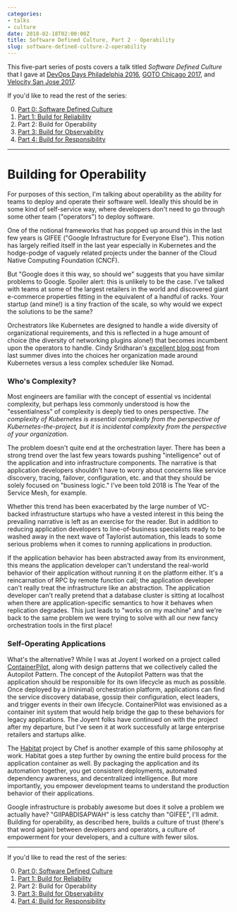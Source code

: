 ```yaml
---
categories:
- talks
- culture
date: 2018-02-18T02:00:00Z
title: Software Defined Culture, Part 2 - Operability
slug: software-defined-culture-2-operability
---
```


This five-part series of posts covers a talk titled _Software Defined Culture_ that I gave at [DevOps Days Philadelphia 2016](https://www.devopsdays.org/events/2016-philadelphia/program/tim-gross/), [GOTO Chicago 2017](https://gotochgo.com/2017/sessions/43), and [Velocity San Jose 2017](https://vimeo.com/228067673).

If you'd like to read the rest of the series:

0. [Part 0: Software Defined Culture](../software-defined-culture)
1. [Part 1: Build for Reliability](../software-defined-culture-1-reliability)
2. Part 2: Build for Operability
3. [Part 3: Build for Observability](../software-defined-culture-3-observability)
4. [Part 4: Build for Responsibility](../software-defined-culture-4-responsibility)

---

# Building for Operability

For purposes of this section, I'm talking about operability as the ability for teams to deploy and operate their software well. Ideally this should be in some kind of self-service way, where developers don't need to go through some other team ("operators") to deploy software.

One of the notional frameworks that has popped up around this in the last few years is GIFEE ("Google Infrastructure for Everyone Else"). This notion has largely reified itself in the last year especially in Kubernetes and the hodge-podge of vaguely related projects under the banner of the Cloud Native Computing Foundation (CNCF).

But "Google does it this way, so should we" suggests that you have similar problems to Google. Spoiler alert: this is unlikely to be the case. I've talked with teams at some of the largest retailers in the world and discovered giant e-commerce properties fitting in the equivalent of a handful of racks. Your startup (and mine!) is a tiny fraction of the scale, so why would we expect the solutions to be the same?

Orchestrators like Kubernetes are designed to handle a wide diversity of organizational requirements, and this is reflected in a huge amount of choice (the diversity of networking plugins alone!) that becomes incumbent upon the operators to handle. Cindy Sridharan's [excellent blog post](https://medium.com/@copyconstruct/schedulers-kubernetes-and-nomad-b0f2e14a896
) from last summer dives into the choices her organization made around Kubernetes versus a less complex scheduler like Nomad.

### Who's Complexity?

Most engineers are familiar with the concept of essential vs incidental complexity, but perhaps less commonly understood is how the "essentialness" of complexity is deeply tied to ones perspective. _The complexity of Kubernetes is essential complexity from the perspective of Kubernetes-the-project, but it is incidental complexity from the perspective of your organization._

The problem doesn't quite end at the orchestration layer. There has been a strong trend over the last few years towards pushing "intelligence" out of the application and into infrastructure components. The narrative is that application developers shouldn't have to worry about concerns like service discovery, tracing, failover, configuration, etc. and that they should be solely focused on "business logic." I've been told 2018 is The Year of the Service Mesh, for example.

Whether this trend has been exacerbated by the large number of VC-backed infrastructure startups who have a vested interest in this being the prevailing narrative is left as an exercise for the reader. But in addition to reducing application developers to line-of-business specialists ready to be washed away in the next wave of Taylorist automation, this leads to some serious problems when it comes to running applications in production.

If the application behavior has been abstracted away from its environment, this means the application developer can't understand the real-world behavior of their application without running it on the platform either. It's a reincarnation of RPC by remote function call; the application developer can't really treat the infrastructure like an abstraction. The application developer can't really pretend that a database cluster is sitting at localhost when there are application-specific semantics to how it behaves when replication degrades. This just leads to "works on my machine" and we're back to the same problem we were trying to solve with all our new fancy orchestration tools in the first place!

### Self-Operating Applications

What's the alternative? While I was at Joyent I worked on a project called [ContainerPilot](https://github.com/joyent/containerpilot), along with design patterns that we collectively called the Autopilot Pattern. The concept of the Autopilot Pattern was that the application should be responsible for its own lifecycle as much as possible. Once deployed by a (minimal) orchestration platform, applications can find the service discovery database, gossip their configuration, elect leaders, and trigger events in their own lifecycle. ContainerPilot was envisioned as a container init system that would help bridge the gap to these behaviors for legacy applications. The Joyent folks have continued on with the project after my departure, but I've seen it at work successfully at large enterprise retailers and startups alike.

The [Habitat](https://www.habitat.sh/) project by Chef is another example of this same philosophy at work. Habitat goes a step further by owning the entire build process for the application container as well. By packaging the application and its automation together, you get consistent deployments, automated dependency awareness, and decentralized intelligence. But more importantly, you empower development teams to understand the production behavior of their applications.

Google infrastructure is probably awesome but does it solve a problem we actually have? "GIIPABDISAPWAH" is less catchy than "GIFEE", I'll admit. Building for operability, as described here, builds a culture of trust (there's that word again) between developers and operators, a culture of empowerment for your developers, and a culture with fewer silos.

---

If you'd like to read the rest of the series:

0. [Part 0: Software Defined Culture](../software-defined-culture)
1. [Part 1: Build for Reliability](../software-defined-culture-1-reliability)
2. Part 2: Build for Operability
3. [Part 3: Build for Observability](../software-defined-culture-3-observability)
4. [Part 4: Build for Responsibility](../software-defined-culture-4-responsibility)
